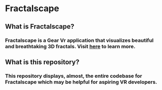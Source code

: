 # Fractalscape
## What is Fractalscape?
### Fractalscape is a Gear Vr application that visualizes beautiful and breathtaking 3D fractals. Visit [here](https://www.oculus.com/experiences/gear-vr/1247742675355364/) to learn more.

## What is this repository?
### This repository displays, almost, the entire codebase for Fractalscape which may be helpful for aspiring VR developers.
